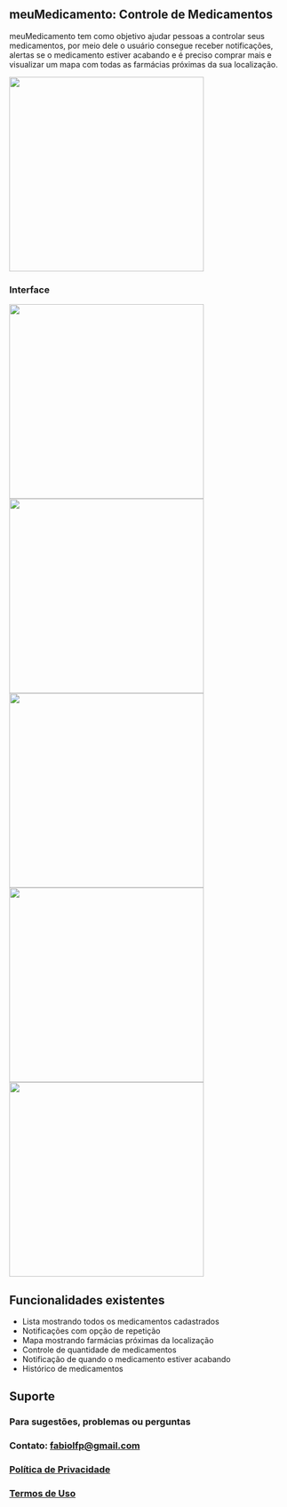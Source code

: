 ## meuMedicamento: Controle de Medicamentos

meuMedicamento tem como objetivo ajudar pessoas a controlar seus medicamentos, por meio dele o usuário consegue receber notificações, alertas se o medicamento estiver acabando e é preciso comprar mais e visualizar um mapa com todas as farmácias próximas da sua localização.

<img src="https://raw.githubusercontent.com/FabioFiorita/MedControl/gh-pages/images/Logo.jpg" width="350">

### Interface

<img src="https://raw.githubusercontent.com/FabioFiorita/MedControl/gh-pages/images/list.jpg" width="350"> <img src="https://raw.githubusercontent.com/FabioFiorita/MedControl/gh-pages/images/detail.jpg" width="350"> <img src="https://raw.githubusercontent.com/FabioFiorita/MedControl/gh-pages/images/map.jpg" width="350"> <img src="https://raw.githubusercontent.com/FabioFiorita/MedControl/gh-pages/images/settings.jpg" width="350"> <img src="https://raw.githubusercontent.com/FabioFiorita/MedControl/gh-pages/images/darkmode.jpg" width="350">

## Funcionalidades existentes

* Lista mostrando todos os medicamentos cadastrados
* Notificações com opção de repetição
* Mapa mostrando farmácias próximas da localização
* Controle de quantidade de medicamentos 
* Notificação de quando o medicamento estiver acabando
* Histórico de medicamentos

## Suporte

### Para sugestões, problemas ou perguntas

### Contato: fabiolfp@gmail.com

### [Política de Privacidade](https://raw.githubusercontent.com/FabioFiorita/MedControl/main/Privacy%20Policy)

### [Termos de Uso](https://raw.githubusercontent.com/FabioFiorita/MedControl/main/Terms%20%26%20Conditions)
